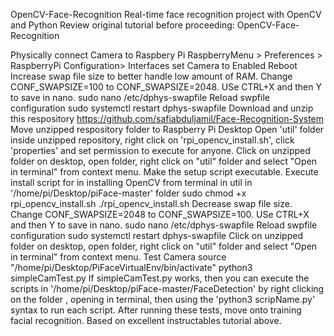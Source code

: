 OpenCV-Face-Recognition
Real-time face recognition project with OpenCV and Python
Review original tutorial before proceeding: OpenCV-Face-Recognition

Physically connect Camera to Raspbery Pi
RaspberryMenu > Preferences > RaspberryPi Configuration> Interfaces set Camera to Enabled
Reboot
Increase swap file size to better handle low amount of RAM. Change CONF_SWAPSIZE=100 to CONF_SWAPSIZE=2048. USe CTRL+X and then Y to save in nano.
sudo nano /etc/dphys-swapfile
Reload swpfile configuration
sudo systemctl restart dphys-swapfile
Download and unzip this respository https://github.com/safiabduljamil/Face-Recognition-System
Move unzipped respository folder to Raspberry Pi Desktop
Open 'util' folder inside unzipped repository, right click on 'rpi_opencv_install.sh', click 'properties' and set permission to execute for anyone.
Click on unzipped folder on desktop, open folder, right click on "util" folder and select "Open in terminal" from context menu.
Make the setup script executable. Execute install script for in installing OpenCV from terminal in util in '/home/pi/Desktop/piFace-master' folder
sudo chmod +x rpi_opencv_install.sh
./rpi_opencv_install.sh
Decrease swap file size. Change CONF_SWAPSIZE=2048 to CONF_SWAPSIZE=100. USe CTRL+X and then Y to save in nano.
sudo nano /etc/dphys-swapfile
Reload swpfile configuration
sudo systemctl restart dphys-swapfile
Click on unzipped folder on desktop, open folder, right click on "util" folder and select "Open in terminal" from context menu.
Test Camera
source "/home/pi/Desktop/PiFaceVirtualEnv/bin/activate"
python3 simpleCamTest.py
If simpleCamTest.py works, then you can execute the scripts in '/home/pi/Desktop/piFace-master/FaceDetection' by right clicking on the folder , opening in terminal, then using the 'python3 scripName.py' syntax to run each script.
After running these tests, move onto training facial recognition. Based on excellent instructables tutorial above.

